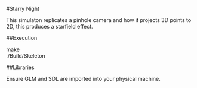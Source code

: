 #Starry Night  

This simulaton replicates a pinhole camera and how it projects 3D points to 2D, this produces a starfield effect.  

##Execution  

make  
./Build/Skeleton  

##Libraries  

Ensure GLM and SDL are imported into your physical machine.  